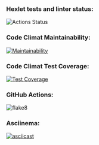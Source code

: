 ### Hexlet tests and linter status:
![Actions Status](/workflows/hexlet-check/badge.svg)
### Code Climat Maintainability:
[![Maintainability](https://api.codeclimate.com/v1/badges/a99a88d28ad37a79dbf6/maintainability)](https://codeclimate.com/github/codeclimate/codeclimate/maintainability)
### Code Climat Test Coverage:
[![Test Coverage](https://api.codeclimate.com/v1/badges/a99a88d28ad37a79dbf6/test_coverage)](https://codeclimate.com/github/codeclimate/codeclimate/test_coverage)
### GitHub Actions:
![flake8](https://github.com/PTyCCa/python-project-lvl1/actions/workflows/flake8.yml/badge.svg)
### Asciinema:
[![asciicast](https://asciinema.org/a/pO5l7nA0qNC44ai38JUcLT9d1.svg)](https://asciinema.org/a/pO5l7nA0qNC44ai38JUcLT9d1)